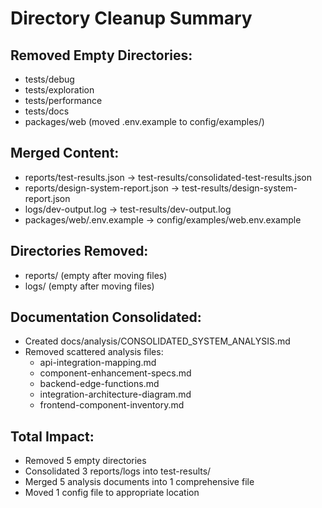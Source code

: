 # Directory Cleanup Summary

## Removed Empty Directories:
- tests/debug
- tests/exploration
- tests/performance
- tests/docs
- packages/web (moved .env.example to config/examples/)

## Merged Content:
- reports/test-results.json → test-results/consolidated-test-results.json
- reports/design-system-report.json → test-results/design-system-report.json
- logs/dev-output.log → test-results/dev-output.log
- packages/web/.env.example → config/examples/web.env.example

## Directories Removed:
- reports/ (empty after moving files)
- logs/ (empty after moving files)

## Documentation Consolidated:
- Created docs/analysis/CONSOLIDATED_SYSTEM_ANALYSIS.md
- Removed scattered analysis files:
  - api-integration-mapping.md
  - component-enhancement-specs.md
  - backend-edge-functions.md
  - integration-architecture-diagram.md
  - frontend-component-inventory.md

## Total Impact:
- Removed 5 empty directories
- Consolidated 3 reports/logs into test-results/
- Merged 5 analysis documents into 1 comprehensive file
- Moved 1 config file to appropriate location
